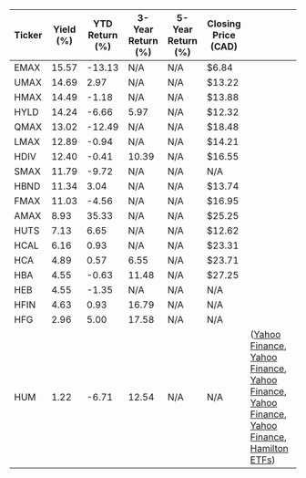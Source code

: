 | Ticker | Yield (%) | YTD Return (%) | 3-Year Return (%) | 5-Year Return (%) | Closing Price (CAD) |                                                                                                                          |
| ------ | --------- | -------------- | ----------------- | ----------------- | ------------------- | ------------------------------------------------------------------------------------------------------------------------ |
| EMAX   | 15.57     | -13.13         | N/A               | N/A               | \$6.84              |                                                                                                                          |
| UMAX   | 14.69     | 2.97           | N/A               | N/A               | \$13.22             |                                                                                                                          |
| HMAX   | 14.49     | -1.18          | N/A               | N/A               | \$13.88             |                                                                                                                          |
| HYLD   | 14.24     | -6.66          | 5.97              | N/A               | \$12.32             |                                                                                                                          |
| QMAX   | 13.02     | -12.49         | N/A               | N/A               | \$18.48             |                                                                                                                          |
| LMAX   | 12.89     | -0.94          | N/A               | N/A               | \$14.21             |                                                                                                                          |
| HDIV   | 12.40     | -0.41          | 10.39             | N/A               | \$16.55             |                                                                                                                          |
| SMAX   | 11.79     | -9.72          | N/A               | N/A               | N/A                 |                                                                                                                          |
| HBND   | 11.34     | 3.04           | N/A               | N/A               | \$13.74             |                                                                                                                          |
| FMAX   | 11.03     | -4.56          | N/A               | N/A               | \$16.95             |                                                                                                                          |
| AMAX   | 8.93      | 35.33          | N/A               | N/A               | \$25.25             |                                                                                                                          |
| HUTS   | 7.13      | 6.65           | N/A               | N/A               | \$12.62             |                                                                                                                          |
| HCAL   | 6.16      | 0.93           | N/A               | N/A               | \$23.31             |                                                                                                                          |
| HCA    | 4.89      | 0.57           | 6.55              | N/A               | \$23.71             |                                                                                                                          |
| HBA    | 4.55      | -0.63          | 11.48             | N/A               | \$27.25             |                                                                                                                          |
| HEB    | 4.55      | -1.35          | N/A               | N/A               | N/A                 |                                                                                                                          |
| HFIN   | 4.63      | 0.93           | 16.79             | N/A               | N/A                 |                                                                                                                          |
| HFG    | 2.96      | 5.00           | 17.58             | N/A               | N/A                 |                                                                                                                          |
| HUM    | 1.22      | -6.71          | 12.54             | N/A               | N/A                 | ([Yahoo Finance][1], [Yahoo Finance][2], [Yahoo Finance][3], [Yahoo Finance][4], [Yahoo Finance][5], [Hamilton ETFs][6]) |

[1]: https://finance.yahoo.com/quote/EMAX.TO/?utm_source=chatgpt.com "Hamilton Energy YIELD MAXIMIZER ETF (EMAX.TO) - Yahoo Finance"
[2]: https://ca.finance.yahoo.com/quote/HDIV.TO/history/?utm_source=chatgpt.com "Hamilton Enhanced Multi-Sector Covered Call ETF (HDIV.TO)"
[3]: https://ca.finance.yahoo.com/quote/UMAX.TO/history/?utm_source=chatgpt.com "Hamilton Utilities YIELD MAXIMIZER ETF (UMAX.TO) - Yahoo Finance"
[4]: https://ca.finance.yahoo.com/quote/HBND.TO/history/?utm_source=chatgpt.com "Hamilton US Bond YIELD MAXIMIZER ETF (HBND.TO)"
[5]: https://ca.finance.yahoo.com/quote/HCAL.TO/history/?utm_source=chatgpt.com "Hamilton Enhanced Canadian Bank ETF (HCAL.TO) - Yahoo Finance"
[6]: https://hamiltonetfs.com/etf/hba/?utm_source=chatgpt.com "Hamilton Australian Bank Equal-Weight Index ETF"
